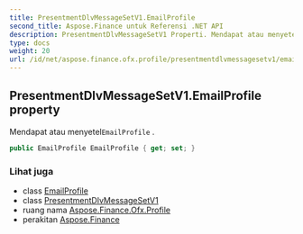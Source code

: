 ```yaml
---
title: PresentmentDlvMessageSetV1.EmailProfile
second_title: Aspose.Finance untuk Referensi .NET API
description: PresentmentDlvMessageSetV1 Properti. Mendapat atau menyetelEmailProfile .
type: docs
weight: 20
url: /id/net/aspose.finance.ofx.profile/presentmentdlvmessagesetv1/emailprofile/
---
```

## PresentmentDlvMessageSetV1.EmailProfile property

Mendapat atau menyetel`EmailProfile` .

```csharp
public EmailProfile EmailProfile { get; set; }
```

### Lihat juga

* class [EmailProfile](../../emailprofile/)
* class [PresentmentDlvMessageSetV1](../)
* ruang nama [Aspose.Finance.Ofx.Profile](../../presentmentdlvmessagesetv1/)
* perakitan [Aspose.Finance](../../../)


